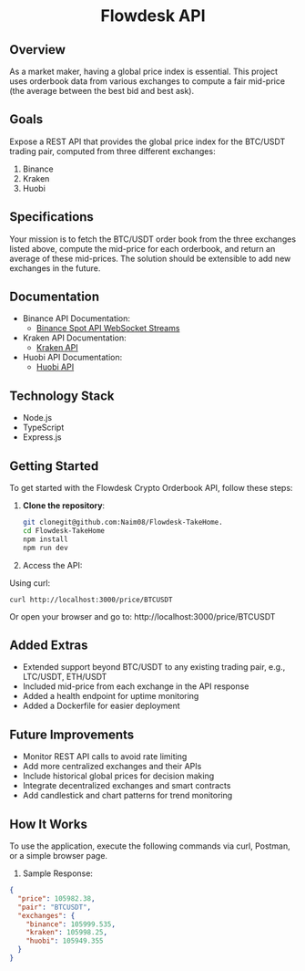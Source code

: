 <h1 align='center'>
  Flowdesk API
</h1>

## Overview
As a market maker, having a global price index is essential. This project uses orderbook data from various exchanges to compute a fair mid-price (the average between the best bid and best ask).

## Goals
Expose a REST API that provides the global price index for the BTC/USDT trading pair, computed from three different exchanges:

1. Binance
2. Kraken
3. Huobi

## Specifications
Your mission is to fetch the BTC/USDT order book from the three exchanges listed above, compute the mid-price for each orderbook, and return an average of these mid-prices. The solution should be extensible to add new exchanges in the future.

## Documentation
- Binance API Documentation: 
  - [Binance Spot API WebSocket Streams](https://developers.binance.com/docs/binance-spot-api-docs/web-socket-streams)
- Kraken API Documentation: 
  - [Kraken API](https://docs.kraken.com/api/)
- Huobi API Documentation: 
  - [Huobi API](https://www.htx.com/en-us/opend/newApiPages)

## Technology Stack
- Node.js
- TypeScript
- Express.js

## Getting Started

To get started with the Flowdesk Crypto Orderbook API, follow these steps:

1. **Clone the repository**:
   ```sh
   git clonegit@github.com:Naim08/Flowdesk-TakeHome.
   cd Flowdesk-TakeHome
   npm install
   npm run dev
   ```
2. Access the API:

Using curl:
```
curl http://localhost:3000/price/BTCUSDT
```
Or open your browser and go to:
http://localhost:3000/price/BTCUSDT



## Added Extras
- Extended support beyond BTC/USDT to any existing trading pair, e.g., LTC/USDT, ETH/USDT
- Included mid-price from each exchange in the API response
- Added a health endpoint for uptime monitoring
- Added a Dockerfile for easier deployment

## Future Improvements
- Monitor REST API calls to avoid rate limiting
- Add more centralized exchanges and their APIs
- Include historical global prices for decision making
- Integrate decentralized exchanges and smart contracts
- Add candlestick and chart patterns for trend monitoring

## How It Works
To use the application, execute the following commands via curl, Postman, or a simple browser page.

1. Sample Response:
```json
{
  "price": 105982.38,
  "pair": "BTCUSDT",
  "exchanges": {
    "binance": 105999.535,
    "kraken": 105998.25,
    "huobi": 105949.355
  }
}